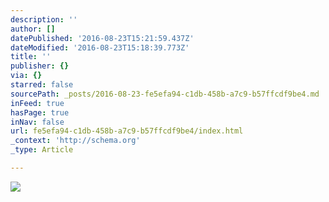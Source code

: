 ```yaml
---
description: ''
author: []
datePublished: '2016-08-23T15:21:59.437Z'
dateModified: '2016-08-23T15:18:39.773Z'
title: ''
publisher: {}
via: {}
starred: false
sourcePath: _posts/2016-08-23-fe5efa94-c1db-458b-a7c9-b57ffcdf9be4.md
inFeed: true
hasPage: true
inNav: false
url: fe5efa94-c1db-458b-a7c9-b57ffcdf9be4/index.html
_context: 'http://schema.org'
_type: Article

---
```

![](https://the-grid-user-content.s3-us-west-2.amazonaws.com/c19b164b-5293-47b8-8c3a-09a15bed8d4b.jpg)